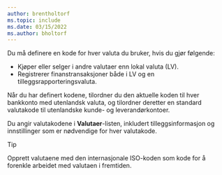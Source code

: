 ```yaml
---
author: brentholtorf
ms.topic: include
ms.date: 03/15/2022
ms.author: bholtorf
---
```

Du må definere en kode for hver valuta du bruker, hvis du gjør følgende:

- Kjøper eller selger i andre valutaer enn lokal valuta (LV).  
- Registrerer finanstransaksjoner både i LV og en tilleggsrapporteringsvaluta.  

Når du har definert kodene, tilordner du den aktuelle koden til hver bankkonto med utenlandsk valuta, og tilordner deretter en standard valutakode til utenlandske kunde- og leverandørkontoer.

Du angir valutakodene i **Valutaer**-listen, inkludert tilleggsinformasjon og innstillinger som er nødvendige for hver valutakode.

> [!TIP]
> Opprett valutaene med den internasjonale ISO-koden som kode for å forenkle arbeidet med valutaen i fremtiden.
